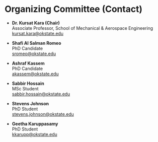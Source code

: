 # Organizing Committee (Contact)

- **Dr. Kursat Kara (Chair)**  
  Associate Professor, School of Mechanical & Aerospace Engineering  
  [kursat.kara@okstate.edu](mailto:kursat.kara@okstate.edu)

- **Shafi Al Salman Romeo**  
  PhD Candidate  
  [sromeo@okstate.edu](mailto:sromeo@okstate.edu)

- **Ashraf Kassem**  
  PhD Candidate  
  [akassem@okstate.edu](mailto:akassem@okstate.edu)

- **Sabbir Hossain**  
  MSc Student  
  [sabbir.hossain@okstate.edu](mailto:sabbir.hossain@okstate.edu)

- **Stevens Johnson**  
  PhD Student  
  [stevens.johnson@okstate.edu](mailto:stevens.johnson@okstate.edu)

- **Geetha Karuppasamy**  
  PhD Student  
  [kkarupp@okstate.edu](mailto:kkarupp@okstate.edu)
